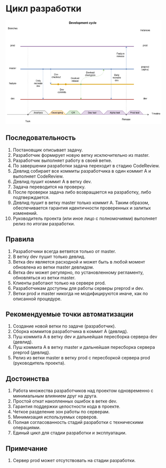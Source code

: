 # Цикл разработки

![Development Cycle](https://github.com/johnthesmith/scraps/blob/main/images/development_cycle.png)

## Последовательность
1. Постановщик описывает задачу.
2. Разработчик формирует новую ветку исключительно из master.
3. Разработчик выполняет работу в своей ветке.
4. По завершении разработки задача переходит в стадию CodeReview.
5. Девлид собирает все коммиты разработчика в один коммит A и выполняет CodeReview.
6. Девлид пушит коммит A в ветку dev.
7. Задача переводится на проверку.
8. После проверки задача либо возвращается на разработку, либо подтверждается.
9. Девлид пушит в ветку master только коммит A. Таким образом, обеспечивается гарантия идентичности проверенных и залитых изменений.
10. Руководитель проекта (или иное лицо с полномочиями) выполняет релиз по итогам разработки.

## Правила
1. Разработчики всегда ветвятся только от master.
2. В ветку dev пушит только девлид.
3. Ветка dev является расходной и может быть в любой момент обновлена из ветки master девлидом.
4. Ветка dev может регулярно, по установленному регламенту, обновляться из ветки master.
5. Клиенты работают только на сервере prod.
6. Разработчикам доступны для работы серверы preprod и dev.
7. Ветки prod и master никогда не модифицируются иначе, как по описанной процедуре.

## Рекомендуемые точки автоматизации
1. Создание новой ветки по задаче (разработчик).
2. Сборка коммитов разработчика в коммит A (девлид).
3. Пуш коммита A в ветку dev и дальнейшая пересборка сервера dev (девлид).
4. Пуш коммита A в ветку master и дальнейшая пересборка сервера preprod (девлид).
5. Релиз из ветки master в ветку prod с пересборкой сервера prod (руководитель проекта).

## Достоинства
1. Работа множества разработчиков над проектом одновременно с минимальным влиянием друг на друга.
2. Простой откат накопленных ошибок в ветке dev.
3. Гарантия поддержки целостности кода в проекте.
4. Четкое разделение зон работы по серверам.
5. Минимизация используемых серверов.
6. Полная согласованность стадий разработки с техническими операциями.
7. Единый цикл для стадии разработки и эксплуатации.

## Примечание
1. Сервер prod может отсутствовать на стадии разработки.
